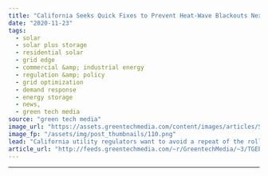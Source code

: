 ```yaml
---
title: "California Seeks Quick Fixes to Prevent Heat-Wave Blackouts Next Summer"
date: "2020-11-23"
tags: 
  - solar
  - solar plus storage 
  - residential solar
  - grid edge
  - commercial &amp; industrial energy
  - regulation &amp; policy
  - grid optimization
  - demand response
  - energy storage
  - news,
  - green tech media
source: "green tech media"
image_url: "https://assets.greentechmedia.com/content/images/articles/Sun_Heat_Power_Lines_Shutterstock_XL.jpg"
image_fp: "/assets/img/post_thumbnails/110.png"
lead: "California utility regulators want to avoid a repeat of the rolling blackouts that hit during August's record heat wave. The trick is finding meaningful interventions in time for next summer. That's a tight timeline given the pace of regulatory decis ..."
article_url: "http://feeds.greentechmedia.com/~r/GreentechMedia/~3/TGEbIAJVY7I/california-how-can-we-stop-summer-heatwave-blackouts-in-a-couple-months"
---
```


---
